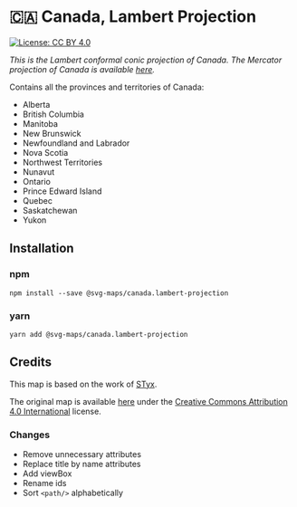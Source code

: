 # 🇨🇦 Canada, Lambert Projection

[![License: CC BY 4.0](https://img.shields.io/badge/License-CC%20BY%204.0-blue.svg)](https://creativecommons.org/licenses/by/4.0/)

*This is the Lambert conformal conic projection of Canada. 
The Mercator projection of Canada is available [here](https://github.com/VictorCazanave/svg-maps/tree/master/packages/canada).*

Contains all the provinces and territories of Canada: 
* Alberta
* British Columbia
* Manitoba
* New Brunswick
* Newfoundland and Labrador
* Nova Scotia
* Northwest Territories
* Nunavut
* Ontario
* Prince Edward Island
* Quebec
* Saskatchewan
* Yukon

## Installation

### npm

`npm install --save @svg-maps/canada.lambert-projection`

### yarn

`yarn add @svg-maps/canada.lambert-projection`

## Credits

This map is based on the work of [STyx](https://commons.wikimedia.org/wiki/User:STyx).

The original map is available [here](https://en.wikipedia.org/wiki/File:Canada_(geolocalisation).svg) under the [Creative Commons Attribution 4.0 International](https://creativecommons.org/licenses/by/4.0/) license.

### Changes

* Remove unnecessary attributes
* Replace title by name attributes
* Add viewBox
* Rename ids
* Sort `<path/>` alphabetically
